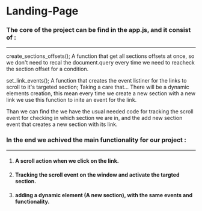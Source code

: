 # Landing-Page

<h3>The core of the project can be find in the app.js, and it consist of :</h3>
<hr/>

create_sections_offsets(); A function that get all sections offsets at once, so we don't need to recal the document.query every time we need to reacheck the section offset for a condition.

set_link_events(); A function that creates the event listiner for the links to scroll to it's targeted section; Taking a care that... There will be a dynamic elements creation, this mean every time we create a new section with a new link we use this function to inite an event for the link.

Than we can find the we have the usual needed code for tracking the scroll event for checking in which section we are in, and the add new section event that creates a new section with its link.

<h3>In the end we achived the main functionality for our project :</h3>
<hr/>
<ol>
  <li><h4>A scroll action when we click on the link.</h4></li>
  <li><h4>Tracking the scroll event on the window and activate the targted section.</h4></li>
  <li><h4>adding a dynamic element (A new section), with the same events and functionality.</h4></li>
</ol>
